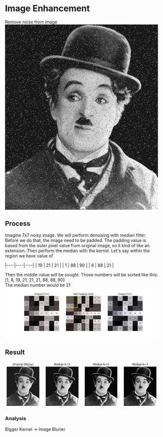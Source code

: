 # Image Enhancement
Remove noise from image\
![](https://github.com/ThomasArtemius/Image-Enhancement/blob/main/noisy_charlie_chaplin.png)
## Process
Imagine 7x7 noisy image. We will perform denoising with median filter. Before we do that, the image need to be padded. The padding value is based from the outer pixel value from original image, so it kind of like an extension. Then perform the median with the kernel. Let's say within the region we have value of

|----|----|----|
| 19 | 21 | 21 |
| 1  | 88 | 90 |
| 8  | 88 | 21 |

Then the middle value will be sought. Those numbers will be sorted like this: [1, 8, 19, 21, 21, 21, 88, 88, 90]\
The median number would be 21
![](https://github.com/ThomasArtemius/Image-Enhancement/blob/main/median_demo_numbers.gif)
## Result
![](https://github.com/ThomasArtemius/Image-Enhancement/blob/main/Result%20Denoise.png)
### Analysis
Bigger Kernel -> Image Blurier

